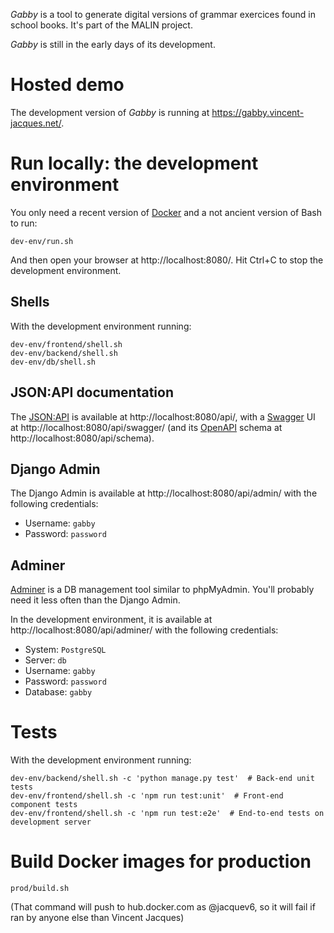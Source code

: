 *Gabby* is a tool to generate digital versions of grammar exercices found in school books.
It's part of the MALIN project.

*Gabby* is still in the early days of its development.

# Hosted demo

The development version of *Gabby* is running at https://gabby.vincent-jacques.net/.

# Run locally: the development environment

You only need a recent version of [Docker](https://www.docker.com/) and a not ancient version of Bash to run:

    dev-env/run.sh

And then open your browser at http://localhost:8080/.
Hit Ctrl+C to stop the development environment.

## Shells

With the development environment running:

    dev-env/frontend/shell.sh
    dev-env/backend/shell.sh
    dev-env/db/shell.sh

## JSON:API documentation

The [JSON:API](https://jsonapi.org/) is available at http://localhost:8080/api/, with a [Swagger](https://swagger.io/) UI at http://localhost:8080/api/swagger/ (and its [OpenAPI](https://www.openapis.org/) schema at http://localhost:8080/api/schema).

## Django Admin

The Django Admin is available at http://localhost:8080/api/admin/ with the following credentials:

- Username: `gabby`
- Password: `password`

## Adminer

[Adminer](https://www.adminer.org/) is a DB management tool similar to phpMyAdmin.
You'll probably need it less often than the Django Admin.

In the development environment, it is available at http://localhost:8080/api/adminer/ with the following credentials:

- System: `PostgreSQL`
- Server: `db`
- Username: `gabby`
- Password: `password`
- Database: `gabby`

# Tests

With the development environment running:

    dev-env/backend/shell.sh -c 'python manage.py test'  # Back-end unit tests
    dev-env/frontend/shell.sh -c 'npm run test:unit'  # Front-end component tests
    dev-env/frontend/shell.sh -c 'npm run test:e2e'  # End-to-end tests on development server

# Build Docker images for production

    prod/build.sh

(That command will push to hub.docker.com as @jacquev6, so it will fail if ran by anyone else than Vincent Jacques)
